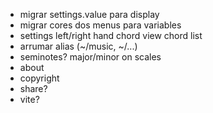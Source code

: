 - migrar settings.value para display
- migrar cores dos menus para variables
- settings
    left/right hand
    chord view
    chord list
- arrumar alias (~/music, ~/...)
- seminotes? major/minor on scales
- about
- copyright
- share?
- vite?